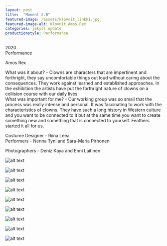 ```yaml
---
layout: post
title:  "Moment 2.0"
featured-image: /assets/klovnit_linkki.jpg
featured-image-alt: Klovnit Amos Rex
categories: jekyll update
productionstyle: Performance
---
```

  2020  
  Performance   
  
  Amos Rex  

  What was it about? - Clowns are characters that are impertinent and forthright, they say uncomfortable things out loud without caring about the consequences. They work against learned and established approaches. In the exhibition the artists have put the forthright nature of clowns on a collision course with our daily lives.  
  What was important for me? - Our working group was so small that the process was really intense and personal. It was fascinating to work with the characteristics of clowns. They have such a long history in Western culture and you want to be connected to it but at the same time you want to create something new and something that is connected to yourself. Feathers started it all for us.  

  Costume Designer - Riina Leea  
  Performers - Nenna Tyni and Sara-Maria Pirhonen  
  
  Photographers - Deniz Kaya and Enni Laitinen  

![alt text](/assets/projects/klovnit3.jpg)

![alt text](/assets/projects/klovnit9.jpg)

![alt text](/assets/projects/klovnit5.jpg)

![alt text](/assets/projects/klovnit1.jpg)

![alt text](/assets/projects/klovnit2.jpg)

![alt text](/assets/projects/klovnit6.jpg)

![alt text](/assets/projects/klovnit7.jpg)

![alt text](/assets/projects/klovnit8.jpg)

![alt text](/assets/projects/klovnit4.jpg)
